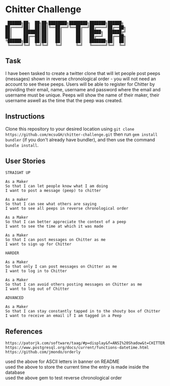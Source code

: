 # Chitter Challenge

```
 ██████╗██╗  ██╗██╗████████╗████████╗███████╗██████╗ 
██╔════╝██║  ██║██║╚══██╔══╝╚══██╔══╝██╔════╝██╔══██╗
██║     ███████║██║   ██║      ██║   █████╗  ██████╔╝
██║     ██╔══██║██║   ██║      ██║   ██╔══╝  ██╔══██╗
╚██████╗██║  ██║██║   ██║      ██║   ███████╗██║  ██║
 ╚═════╝╚═╝  ╚═╝╚═╝   ╚═╝      ╚═╝   ╚══════╝╚═╝  ╚═╝

```

## Task

I have been tasked to create a twitter clone that will let people post peeps (messages) shown in reverse chronological order - you will not need an account to see these peeps. Users will be able to register for Chitter by providing their email, name, username and password where the email and username must be unique. Peeps will show the name of their maker, their username aswell as the time that the peep was created.

## Instructions

Clone this repository to your desired location using `git clone https://github.com/mcsuGH/chitter-challenge.git` then run `gem install bundler` (if you don't already have bundler), and then use the command `bundle install`.

## User Stories

```
STRAIGHT UP

As a Maker
So that I can let people know what I am doing  
I want to post a message (peep) to chitter

As a maker
So that I can see what others are saying  
I want to see all peeps in reverse chronological order

As a Maker
So that I can better appreciate the context of a peep
I want to see the time at which it was made

As a Maker
So that I can post messages on Chitter as me
I want to sign up for Chitter

HARDER

As a Maker
So that only I can post messages on Chitter as me
I want to log in to Chitter

As a Maker
So that I can avoid others posting messages on Chitter as me
I want to log out of Chitter

ADVANCED

As a Maker
So that I can stay constantly tapped in to the shouty box of Chitter
I want to receive an email if I am tagged in a Peep
```

## References
```
https://patorjk.com/software/taag/#p=display&f=ANSI%20Shadow&t=CHITTER
https://www.postgresql.org/docs/current/functions-datetime.html
https://github.com/jmondo/orderly

```
used the above for ASCII letters in banner on README\
used the above to store the current time the entry is made inside the database\
used the above gem to test reverse chronological order